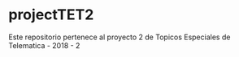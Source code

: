 # projectTET2
Este repositorio pertenece al proyecto 2 de Topicos Especiales de Telematica - 2018 - 2
